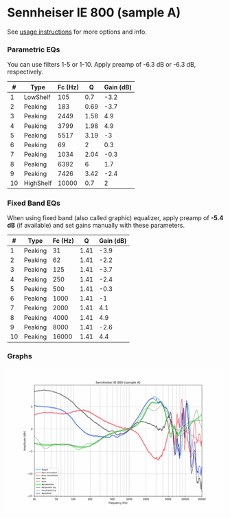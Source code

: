 # Sennheiser IE 800 (sample A)
See [usage instructions](https://github.com/jaakkopasanen/AutoEq#usage) for more options and info.

### Parametric EQs
You can use filters 1-5 or 1-10. Apply preamp of -6.3 dB or -6.3 dB, respectively.

|   # | Type      |   Fc (Hz) |    Q |   Gain (dB) |
|-----|-----------|-----------|------|-------------|
|   1 | LowShelf  |       105 | 0.7  |        -3.2 |
|   2 | Peaking   |       183 | 0.69 |        -3.7 |
|   3 | Peaking   |      2449 | 1.58 |         4.9 |
|   4 | Peaking   |      3799 | 1.98 |         4.9 |
|   5 | Peaking   |      5517 | 3.19 |        -3   |
|   6 | Peaking   |        69 | 2    |         0.3 |
|   7 | Peaking   |      1034 | 2.04 |        -0.3 |
|   8 | Peaking   |      6392 | 6    |         1.7 |
|   9 | Peaking   |      7426 | 3.42 |        -2.4 |
|  10 | HighShelf |     10000 | 0.7  |         2   |

### Fixed Band EQs
When using fixed band (also called graphic) equalizer, apply preamp of **-5.4 dB** (if available) and set gains manually with these parameters.

|   # | Type    |   Fc (Hz) |    Q |   Gain (dB) |
|-----|---------|-----------|------|-------------|
|   1 | Peaking |        31 | 1.41 |        -3.9 |
|   2 | Peaking |        62 | 1.41 |        -2.2 |
|   3 | Peaking |       125 | 1.41 |        -3.7 |
|   4 | Peaking |       250 | 1.41 |        -2.4 |
|   5 | Peaking |       500 | 1.41 |        -0.3 |
|   6 | Peaking |      1000 | 1.41 |        -1   |
|   7 | Peaking |      2000 | 1.41 |         4.1 |
|   8 | Peaking |      4000 | 1.41 |         4.9 |
|   9 | Peaking |      8000 | 1.41 |        -2.6 |
|  10 | Peaking |     16000 | 1.41 |         4.4 |

### Graphs
![](./Sennheiser%20IE%20800%20(sample%20A).png)
